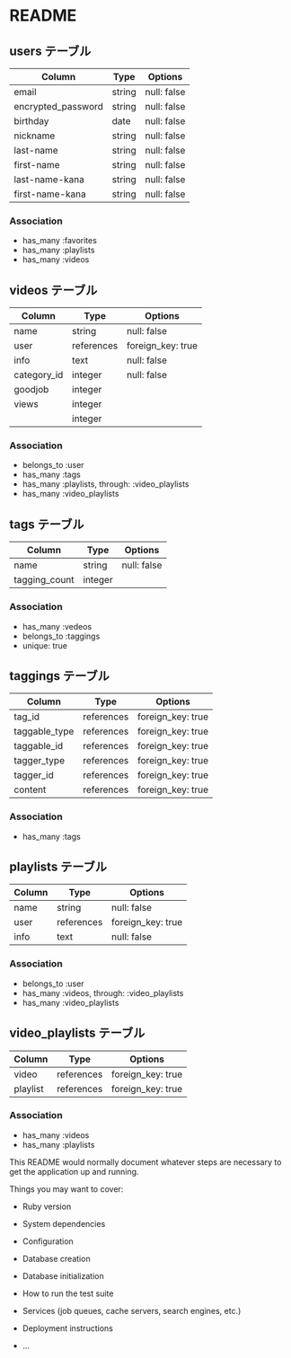 # README

## users テーブル

| Column             | Type   | Options     |
| ------------------ | ------ | ----------- |
| email              | string | null: false |
| encrypted_password | string | null: false |
| birthday           | date   | null: false |
| nickname           | string | null: false |
| last-name          | string | null: false |
| first-name         | string | null: false |
| last-name-kana     | string | null: false |
| first-name-kana    | string | null: false |

### Association
- has_many :favorites
- has_many :playlists
- has_many :videos


## videos テーブル

| Column        | Type       | Options                        |
| ------------- | -----------| ------------------------------ |
| name          | string     | null: false                    |
| user          | references | foreign_key: true              |
| info          | text       | null: false                    |
| category_id   | integer    | null: false                    |
| goodjob       | integer    |                                |
| views         | integer    |                                |
|               | integer    |                                |

### Association
- belongs_to :user
- has_many :tags
- has_many :playlists, through: :video_playlists
- has_many :video_playlists

## tags テーブル

| Column        | Type       | Options                        |
| ------------- | -----------| ------------------------------ |
| name          | string     | null: false                    |
| tagging_count | integer    |                                |

### Association
- has_many :vedeos
- belongs_to :taggings
- unique: true

## taggings テーブル

| Column        | Type       | Options                        |
| ------------- | -----------| ------------------------------ |
| tag_id        | references | foreign_key: true              |
| taggable_type | references | foreign_key: true              |
| taggable_id   | references | foreign_key: true              |
| tagger_type   | references | foreign_key: true              |
| tagger_id     | references | foreign_key: true              |
| content       | references | foreign_key: true              |


### Association
- has_many :tags

## playlists テーブル

| Column        | Type       | Options                        |
| ------------- | -----------| ------------------------------ |
| name          | string     | null: false                    |
| user          | references | foreign_key: true              |
| info          | text       | null: false                    |

### Association
- belongs_to :user
- has_many :videos, through: :video_playlists
- has_many :video_playlists

## video_playlists テーブル

| Column        | Type       | Options                        |
| ------------- | -----------| ------------------------------ |
| video         | references | foreign_key: true              |
| playlist      | references | foreign_key: true              |


### Association
- has_many :videos
- has_many :playlists


This README would normally document whatever steps are necessary to get the
application up and running.

Things you may want to cover:

* Ruby version

* System dependencies

* Configuration

* Database creation

* Database initialization

* How to run the test suite

* Services (job queues, cache servers, search engines, etc.)

* Deployment instructions

* ...
